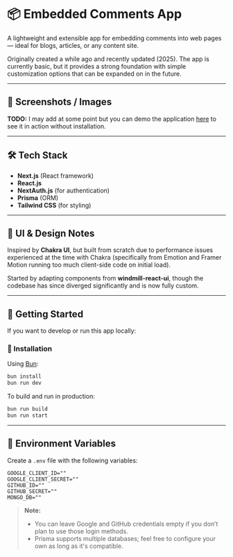 # 📦 Embedded Comments App

A lightweight and extensible app for embedding comments into web pages — ideal for blogs, articles, or any content site.

Originally created a while ago and recently updated (2025). The app is currently basic, but it provides a strong foundation with simple customization options that can be expanded on in the future.

---

## 📸 Screenshots / Images

**TODO:** I may add at some point but you can demo the application [here](https://comments-rho.vercel.app/) to see it in action without installation.

---

## 🛠️ Tech Stack

* **Next.js** (React framework)
* **React.js**
* **NextAuth.js** (for authentication)
* **Prisma** (ORM)
* **Tailwind CSS** (for styling)
---

## 🎨 UI & Design Notes

Inspired by **Chakra UI**, but built from scratch due to performance issues experienced at the time with Chakra (specifically from Emotion and Framer Motion running too much client-side code on initial load).

Started by adapting components from **windmill-react-ui**, though the codebase has since diverged significantly and is now fully custom.

---

## 🚀 Getting Started

If you want to develop or run this app locally:

### 🔧 Installation

Using [Bun](https://bun.sh):

```bash
bun install
bun run dev
```

To build and run in production:

```bash
bun run build
bun run start
```

---

## 🧪 Environment Variables

Create a `.env` file with the following variables:

```env
GOOGLE_CLIENT_ID=""
GOOGLE_CLIENT_SECRET=""
GITHUB_ID=""
GITHUB_SECRET=""
MONGO_DB=""
```

> **Note:**
>
> * You can leave Google and GitHub credentials empty if you don’t plan to use those login methods.
> * Prisma supports multiple databases; feel free to configure your own as long as it's compatible.
